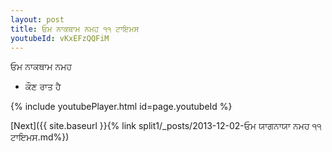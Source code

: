 ```yaml
---
layout: post
title: ਓਮ ਨਾਕਥਾਮ ਨਮਹ ੧੧ ਟਾਇਮਸ
youtubeId: vKxEFzQQFiM
---
```

 
 
 ਓਮ ਨਾਕਥਾਮ ਨਮਹ  
 
 -  ਕੌਣ ਰਾਤ ਹੈ 
 
  
 
  
 
 
 
 
 
 


{% include youtubePlayer.html id=page.youtubeId %}
 
[Next]({{ site.baseurl }}{% link  split1/_posts/2013-12-02-ਓਮ ਯਾਗਨਾਯਾ ਨਮਹ ੧੧ ਟਾਇਮਸ.md%})
 
